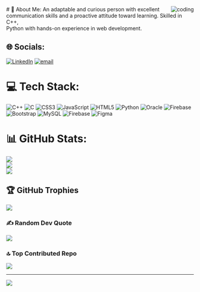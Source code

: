 
<img align="right" alt="coding" src="https://digitalscholar.in/wp-content/uploads/2022/06/online-learning.gif " >
# 💫 About Me:
An adaptable and curious person with excellent communication skills and a proactive attitude toward learning. Skilled in C++, <br>Python with hands-on experience in web development.


## 🌐 Socials:
[![LinkedIn](https://img.shields.io/badge/LinkedIn-%230077B5.svg?logo=linkedin&logoColor=white)](https://linkedin.com/in/https://www.linkedin.com/in/ichhita-shukla-6a5112228/) [![email](https://img.shields.io/badge/Email-D14836?logo=gmail&logoColor=white)](mailto:sichhita02@gmail.com) 

# 💻 Tech Stack:
![C++](https://img.shields.io/badge/c++-%2300599C.svg?style=for-the-badge&logo=c%2B%2B&logoColor=white) ![C](https://img.shields.io/badge/c-%2300599C.svg?style=for-the-badge&logo=c&logoColor=white) ![CSS3](https://img.shields.io/badge/css3-%231572B6.svg?style=for-the-badge&logo=css3&logoColor=white) ![JavaScript](https://img.shields.io/badge/javascript-%23323330.svg?style=for-the-badge&logo=javascript&logoColor=%23F7DF1E) ![HTML5](https://img.shields.io/badge/html5-%23E34F26.svg?style=for-the-badge&logo=html5&logoColor=white) ![Python](https://img.shields.io/badge/python-3670A0?style=for-the-badge&logo=python&logoColor=ffdd54) ![Oracle](https://img.shields.io/badge/Oracle-F80000?style=for-the-badge&logo=oracle&logoColor=white) ![Firebase](https://img.shields.io/badge/firebase-%23039BE5.svg?style=for-the-badge&logo=firebase) ![Bootstrap](https://img.shields.io/badge/bootstrap-%238511FA.svg?style=for-the-badge&logo=bootstrap&logoColor=white) ![MySQL](https://img.shields.io/badge/mysql-4479A1.svg?style=for-the-badge&logo=mysql&logoColor=white) ![Firebase](https://img.shields.io/badge/firebase-a08021?style=for-the-badge&logo=firebase&logoColor=ffcd34) ![Figma](https://img.shields.io/badge/figma-%23F24E1E.svg?style=for-the-badge&logo=figma&logoColor=white)
# 📊 GitHub Stats:
![](https://github-readme-stats.vercel.app/api?username=Ichhita02&theme=dark&hide_border=false&include_all_commits=false&count_private=false)<br/>
![](https://nirzak-streak-stats.vercel.app/?user=Ichhita02&theme=dark&hide_border=false)<br/>
![](https://github-readme-stats.vercel.app/api/top-langs/?username=Ichhita02&theme=dark&hide_border=false&include_all_commits=false&count_private=false&layout=compact)

## 🏆 GitHub Trophies
![](https://github-profile-trophy.vercel.app/?username=Ichhita02&theme=tokyonight&no-frame=false&no-bg=false&margin-w=4)

### ✍️ Random Dev Quote
![](https://quotes-github-readme.vercel.app/api?type=horizontal&theme=radical)

### 🔝 Top Contributed Repo
![](https://github-contributor-stats.vercel.app/api?username=Ichhita02&limit=5&theme=dark&combine_all_yearly_contributions=true)

---
[![](https://visitcount.itsvg.in/api?id=Ichhita02&icon=2&color=0)](https://visitcount.itsvg.in)

<!-- Proudly created with GPRM ( https://gprm.itsvg.in ) -->
